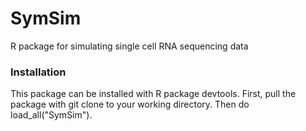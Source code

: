 # SymSim
R package for simulating single cell RNA sequencing data

### Installation
This package can be installed with R package devtools. First, pull the package with git clone to your working directory. Then do load_all("SymSim").
